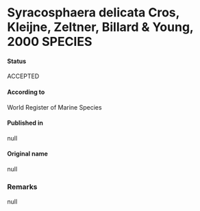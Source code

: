 Syracosphaera delicata Cros, Kleijne, Zeltner, Billard & Young, 2000 SPECIES
=======

#### Status
ACCEPTED

#### According to
World Register of Marine Species

#### Published in
null

#### Original name
null

### Remarks
null